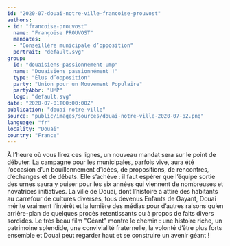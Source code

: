 ```yaml
---
id: "2020-07-douai-notre-ville-francoise-prouvost"
authors:
- id: "francoise-prouvost"
  name: "Françoise PROUVOST"
  mandates: 
  - "Conseillère municipale d’opposition"
  portrait: "default.svg"
group:
  id: "douaisiens-passionnement-ump"
  name: "Douaisiens passionnément !"
  type: "Élus d’opposition"
  party: "Union pour un Mouvement Populaire"
  partyAbbr: "UMP"
  logo: "default.svg"
date: "2020-07-01T00:00:00Z"
publication: "douai-notre-ville"
source: "public/images/sources/douai-notre-ville-2020-07-p2.png"
language: "fr"
locality: "Douai"
country: "France"
---
```


À l’heure où vous lirez ces lignes, un nouveau mandat sera sur le point de débuter. La campagne pour les municipales, parfois vive, aura été l’occasion d’un bouillonnement d’idées, de propositions, de rencontres, d’échanges et de débats. Elle s’achève : il faut espérer que l’équipe sortie des urnes saura y puiser pour les six années qui viennent de nombreuses et novatrices initiatives. La ville de Douai, dont l’histoire a attiré des habitants au carrefour de cultures diverses, tous devenus Enfants de Gayant, Douai mérite vraiment l’intérêt et la lumière des médias pour d’autres raisons qu’en arrière-plan de quelques procès retentissants ou à propos de faits divers sordides. Le très beau film "Géant" montre le chemin : une histoire riche, un patrimoine splendide, une convivialité fraternelle, la volonté d’être plus forts ensemble et Douai peut regarder haut et se construire un avenir géant !
